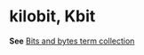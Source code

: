 # kilobit, Kbit

**See** [Bits and bytes term collection](/style-guide/a-z-word-list-term-collections/term-collections/bits-bytes-terms)
